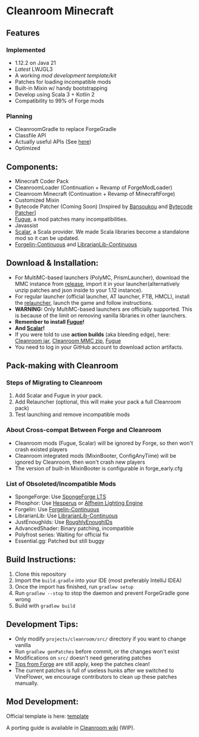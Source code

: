 # Cleanroom Minecraft

## Features
### Implemented

- 1.12.2 on Java 21
- *Latest* LWJGL3
- A working *mod development template/kit*
- Patches for loading incompatible mods
- Built-in Mixin w/ handy bootstrapping
- Develop using Scala 3 + Kotlin 2
- Compatibility to 99% of Forge mods

### Planning

- CleanroomGradle to replace ForgeGradle
- Classfile API
- Actually useful APIs (See [here](https://github.com/orgs/CleanroomMC/projects/4/))
- Optimized

## Components:

- Minecraft Coder Pack
- CleanroomLoader (Continuation + Revamp of ForgeModLoader)
- Cleanroom Minecraft (Continuation + Revamp of MinecraftForge)
- Customized Mixin
- Bytecode Patcher (Coming Soon) \[Inspired by [Bansoukou](https://github.com/LoliKingdom/Bansoukou) and [Bytecode Patcher](https://github.com/jbredwards/Bytecode-Patcher)]
- [Fugue](https://www.curseforge.com/minecraft/mc-mods/fugue), a mod patches many incompatibilities.
- Javassist
- [Scalar](https://www.curseforge.com/minecraft/mc-mods/scalar-legacy), a Scala provider. We made Scala libraries become a standalone mod so it can be updated.
- [Forgelin-Continuous](https://www.curseforge.com/minecraft/mc-mods/forgelin-continuous) and [LibrarianLib-Continuous](https://www.curseforge.com/minecraft/mc-mods/librarianlib-continuous)

## Download & Installation:

- For MultiMC-based launchers (PolyMC, PrismLauncher), download the MMC instance from [release](https://github.com/CleanroomMC/Cleanroom/releases), import it in your launcher(alternatively unzip patches and json inside to your 1.12 instance).
- For regular launcher (official launcher, AT launcher, FTB, HMCL), install the [relauncher](https://www.curseforge.com/minecraft/mc-mods/cleanroom-relauncher), launch the game and follow instructions.
- **WARNING:** Only MultiMC-based launchers are officially supported. This is because of the limit on removing vanilla libraries in other launchers.
- **Remember to install [Fugue](https://www.curseforge.com/minecraft/mc-mods/fugue)!**
- **And [Scalar](https://www.curseforge.com/minecraft/mc-mods/scalar-legacy)!**
- If you were told to use **action builds** (aka bleeding edge), here: [Cleanroom jar](https://github.com/CleanroomMC/Cleanroom/actions), [Cleanroom MMC zip](https://github.com/CleanroomMC/CleanroomMMC/actions/), [Fugue](https://github.com/CleanroomMC/Fugue/actions)
- You need to log in your GitHub account to download action artifacts. 

## Pack-making with Cleanroom

### Steps of Migrating to Cleanroom

1. Add Scalar and Fugue in your pack.
2. Add Relauncher (optional, this will make your pack a full Cleanroom pack)
3. Test launching and remove incompatible mods

### About Cross-compat Between Forge and Cleanroom

- Cleanroom mods (Fugue, Scalar) will be ignored by Forge, so then won't crash existed players
- Cleanroom integrated mods (MixinBooter, ConfigAnyTime) will be ignored by Cleanroom, then won't crash new players
- The version of built-in MixinBooter is configurable in forge_early.cfg

### List of Obsoleted/Incompatible Mods

- SpongeForge: Use [SpongeForge LTS](https://www.curseforge.com/minecraft/mc-mods/spongeforge)
- Phosphor: Use [Hesperus](https://www.curseforge.com/minecraft/mc-mods/hesperus) or [Alfheim Lighting Engine](https://www.curseforge.com/minecraft/mc-mods/alfheim-lighting-engine)
- Forgelin: Use [Forgelin-Continuous](https://www.curseforge.com/minecraft/mc-mods/forgelin-continuous)
- LibrarianLib: Use [LibrarianLib-Continuous](https://www.curseforge.com/minecraft/mc-mods/librarianlib-continuous)
- JustEnoughIds: Use [RoughlyEnoughIDs](https://www.curseforge.com/minecraft/mc-mods/reid)
- AdvancedShader: Binary patching, incompatible
- Polyfrost series: Waiting for official fix
- Essential.gg: Patched but still buggy

## Build Instructions:

1. Clone this repository
2. Import the `build.gradle` into your IDE (most preferably IntelliJ IDEA)
3. Once the import has finished, run `gradlew setup`
4. Run `gradlew --stop` to stop the daemon and prevent ForgeGradle gone wrong 
5. Build with `gradlew build`

## Development Tips:

- Only modify `projects/cleanroom/src/` directory if you want to change vanilla
- Run `gradlew genPatches` before commit, or the changes won't exist
- Modifications on `src/` doesn't need generating patches
- [Tips from Forge](https://github.com/MinecraftForge/MinecraftForge/wiki/If-you-want-to-contribute-to-Forge) are still apply, keep the patches clean!
- The current patches is full of useless hunks after we switched to VineFlower, we encourage contributors to clean up these patches manually.

## Mod Development:

Official template is here: [template](https://github.com/CleanroomMC/CleanroomModTemplate)

A porting guide is available in [Cleanroom wiki](https://cleanroommc.com/wiki/cleanroom-mod-development/introduction) (WIP).
